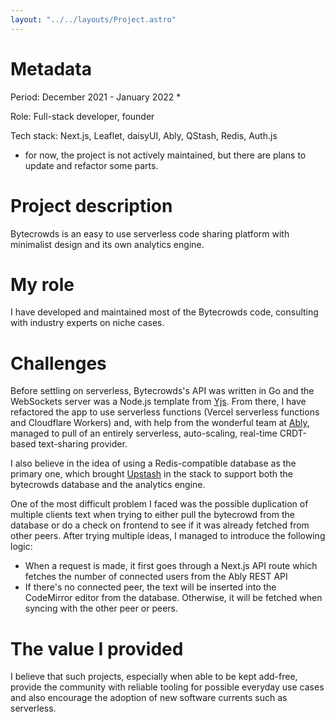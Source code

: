 ```yaml
---
layout: "../../layouts/Project.astro"
---
```


# Metadata

Period: December 2021 - January 2022 \*

Role: Full-stack developer, founder

Tech stack: Next.js, Leaflet, daisyUI, Ably, QStash, Redis, Auth.js

- for now, the project is not actively maintained, but there are plans to update and refactor some parts.

# Project description

Bytecrowds is an easy to use serverless code sharing platform with minimalist design and its own analytics engine.

# My role

I have developed and maintained most of the Bytecrowds code, consulting with industry experts on niche cases.

# Challenges

Before settling on serverless, Bytecrowds's API was written in Go and the WebSockets server was a Node.js template from [Yjs](https://yjs.dev). From there, I have refactored the app to use serverless functions (Vercel serverless functions and Cloudflare Workers) and, with help from the wonderful team at [Ably](https://ably.com), managed to pull of an entirely serverless, auto-scaling, real-time CRDT-based text-sharing provider.

I also believe in the idea of using a Redis-compatible database as the primary one, which brought [Upstash](https://upstash.com?utm_source=tudor-zgimbau.dev) in the stack to support both the bytecrowds database and the analytics engine.

One of the most difficult problem I faced was the possible duplication of multiple clients text when trying to either pull the bytecrowd from the database or do a check on frontend to see if it was already fetched from other peers. After trying multiple ideas, I managed to introduce the following logic:

- When a request is made, it first goes through a Next.js API route which fetches the number of connected users from the Ably REST API
- If there's no connected peer, the text will be inserted into the CodeMirror editor from the database. Otherwise, it will be fetched when syncing with the other peer or peers.

# The value I provided

I believe that such projects, especially when able to be kept add-free, provide the community with reliable tooling for possible everyday use cases and also encourage the adoption of new software currents such as serverless.
